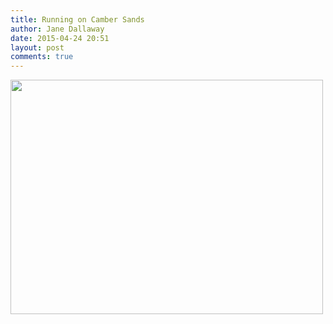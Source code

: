 ```yaml
---
title: Running on Camber Sands
author: Jane Dallaway
date: 2015-04-24 20:51
layout: post
comments: true
---
```


<div><a href="http://static.skitters.dallaway.com/BStp_FullSizeRender.jpg"><img src="http://static.skitters.dallaway.com/BStp_thumb_FullSizeRender.jpg" width="500" height="375"/></a></div>



  




      
